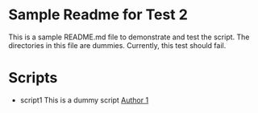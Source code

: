 # Sample Readme for Test 2

This is a sample README.md file to demonstrate and test the script. The directories in this file are dummies. Currently, this test should fail.

# Scripts
<!-- scriptsstart -->
-	script1
	This is a dummy script
	[Author 1](#)
<!-- scriptsstop -->